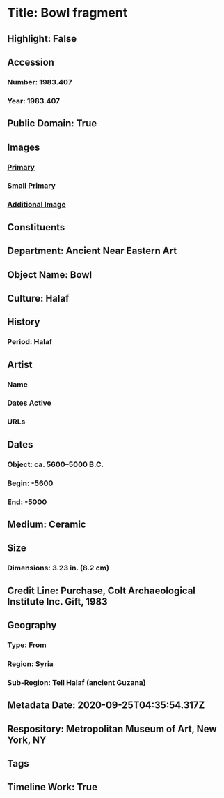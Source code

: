 # Title: Bowl fragment
## Highlight: False
## Accession
### Number: 1983.407
### Year: 1983.407
## Public Domain: True
## Images
### [Primary](https://images.metmuseum.org/CRDImages/an/original/DP368821.jpg)
### [Small Primary](https://images.metmuseum.org/CRDImages/an/web-large/DP368821.jpg)
### [Additional Image](https://images.metmuseum.org/CRDImages/an/original/DP370811.jpg)
## Constituents
## Department: Ancient Near Eastern Art
## Object Name: Bowl
## Culture: Halaf
## History
### Period: Halaf
## Artist
### Name
### Dates Active
### URLs
## Dates
### Object: ca. 5600–5000 B.C.
### Begin: -5600
### End: -5000
## Medium: Ceramic
## Size
### Dimensions: 3.23 in. (8.2 cm)
## Credit Line: Purchase, Colt Archaeological Institute Inc. Gift, 1983
## Geography
### Type: From
### Region: Syria
### Sub-Region: Tell Halaf (ancient Guzana)
## Metadata Date: 2020-09-25T04:35:54.317Z
## Respository: Metropolitan Museum of Art, New York, NY
## Tags
## Timeline Work: True
